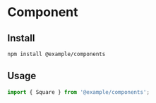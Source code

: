# Component

## Install

```bash
npm install @example/components
```

## Usage

```js
import { Square } from '@example/components';
```
